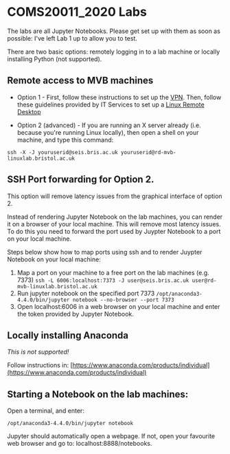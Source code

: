 # COMS20011_2020 Labs

The labs are all Jupyter Notebooks.  Please get set up with them as soon as possible: I've left Lab 1 up to allow you to test.

There are two basic options: remotely logging in to a lab machine or locally installing Python (not supported).

## Remote access to MVB machines

* Option 1 - First, follow these instructions to set up the [VPN](https://uob.sharepoint.com/sites/itservices/SitePages/vpn-connect.aspx). Then, follow these guidelines provided by IT Services to set up a [Linux Remote Desktop](https://uob.sharepoint.com/sites/itservices/SitePages/fits-engineering-linux-x2go.aspx)

* Option 2 (advanced) - If you are running an X server already (i.e. because you're running Linux locally), then open a shell on your machine, and type this command: 
```
ssh -X -J youruserid@seis.bris.ac.uk youruserid@rd-mvb-linuxlab.bristol.ac.uk
```
## SSH Port forwarding for Option 2.
This option will remove latency issues from the graphical interface of option 2.

Instead of rendering Jupyter Notebook on the lab machines, you can render it on a browser of your local machine. This will remove most latency issues. To do this you need to forward the port used by Juypter Notebook to a port on your local machine.

Steps below show how to map ports using ssh and to render Juypter Notebook on your local machine:

1. Map a port on your machine to a free port on the lab machines (e.g. 7373)
       ```ssh -L 6006:localhost:7373 -J user@seis.bris.ac.uk user@rd-mvb-linuxlab.bristol.ac.uk```
2. Run jupyter notebook on the specified port 7373
      ```/opt/anaconda3-4.4.0/bin/jupyter notebook --no-browser --port 7373```
3. Open localhost:6006 in a web browser on your local machine and enter the token provided by Jupyter Notebook.

## Locally installing Anaconda

*This is not supported!*

Follow instructions in:
[https://www.anaconda.com/products/individual](https://www.anaconda.com/products/individual)

## Starting a Notebook on the lab machines:
Open a terminal, and enter:
```
/opt/anaconda3-4.4.0/bin/jupyter notebook
```
Jupyter should automatically open a webpage. If not, open your favourite web browser and go to: localhost:8888/notebooks.

